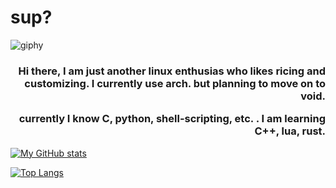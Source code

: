 # sup?

![giphy](https://user-images.githubusercontent.com/72156551/152333214-83b8cbb3-0ef0-4d40-995b-1fe5d17f1859.gif)

<h3 align="right">
Hi there, I am just another linux enthusias who likes ricing and customizing. I currently use arch. but planning to move on to void.
 
currently I know C, python, shell-scripting, etc. 
. I am learning C++, lua, rust.
</h3>

 [![My GitHub stats](https://github-readme-stats.vercel.app/api?username=saimoomedits&hide=contribs&show_icons=true&theme=tokyonight)](https://github.com/anuraghazra/github-readme-stats)
 
[![Top Langs](https://github-readme-stats.vercel.app/api/top-langs/?username=saimoomedits&layout=compact&theme=tokyonight)](https://github.com/anuraghazra/github-readme-stats)

